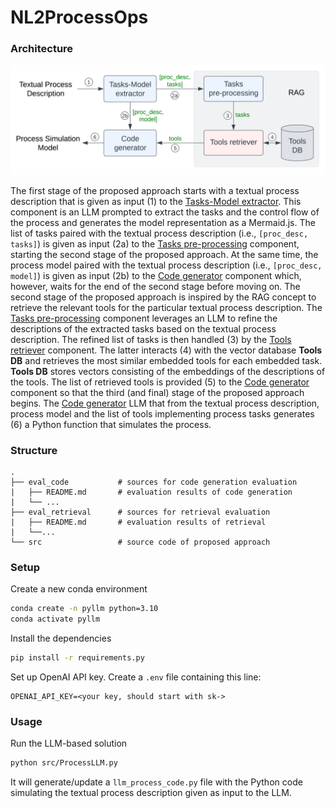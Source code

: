# NL2ProcessOps

### Architecture

![architecture](images/architecture.png)

The first stage of the proposed approach starts with a textual process description that is given as input (1) to the [Tasks-Model extractor](src/TasksModelLLM.py). This component is an LLM prompted to extract the tasks and the control flow of the process and generates the model representation as a Mermaid.js. The list of tasks paired with the textual process description (i.e., `[proc_desc, tasks]`) is given as input (2a) to the [Tasks pre-processing](src/TasksPreProcessingLLM.py) component, starting the second stage of the proposed approach. At the same time, the process model paired with the textual process description (i.e., `[proc_desc, model]`) is given as input (2b) to the [Code generator](src/CodeLLM.py) component which, however, waits for the end of the second stage before moving on. The second stage of the proposed approach is inspired by the RAG concept to retrieve the relevant tools for the particular textual process description. The [Tasks pre-processing](src/TasksPreProcessingLLM.py) component leverages an LLM to refine the descriptions of the extracted tasks based on the textual process description. The refined list of tasks is then handled (3) by the [Tools retriever](src/ToolsManagerDB.py) component. The latter interacts (4) with the vector database **Tools DB** and retrieves the most similar embedded tools for each embedded task. **Tools DB** stores vectors consisting of the embeddings of the descriptions of the tools. The list of retrieved tools is provided (5) to the [Code generator](src/CodeLLM.py) component so that the third (and final) stage of the proposed approach begins. The [Code generator](src/CodeLLM.py) LLM that from the textual process description, process model and the list of tools implementing process tasks generates (6) a Python function that simulates the process.


### Structure

```
.
├── eval_code           # sources for code generation evaluation
|   ├── README.md       # evaluation results of code generation
|   └── ...
├── eval_retrieval      # sources for retrieval evaluation
|   ├── README.md       # evaluation results of retrieval
|   └──...
└── src                 # source code of proposed approach
```


### Setup

Create a new conda environment
```bash
conda create -n pyllm python=3.10
conda activate pyllm
```

Install the dependencies
```bash
pip install -r requirements.py
```

Set up OpenAI API key. Create a `.env` file containing this line:
```env
OPENAI_API_KEY=<your key, should start with sk->
```


### Usage

Run the LLM-based solution
```bash
python src/ProcessLLM.py
```

It will generate/update a `llm_process_code.py` file with the Python code simulating the textual process description given as input to the LLM.